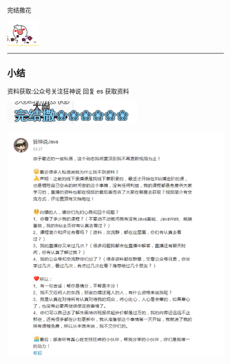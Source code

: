 完结撒花

![1597973969135](20_%E7%8B%82%E7%A5%9E%E8%81%8AES%E5%B0%8F%E7%BB%93.assets/1597973969135.png)

---

## 小结

资料获取:公众号关注狂神说 回复 es 获取资料

![1597973989737](20_%E7%8B%82%E7%A5%9E%E8%81%8AES%E5%B0%8F%E7%BB%93.assets/1597973989737.png)

![1597974267025](20_%E7%8B%82%E7%A5%9E%E8%81%8AES%E5%B0%8F%E7%BB%93.assets/1597974267025.png)

